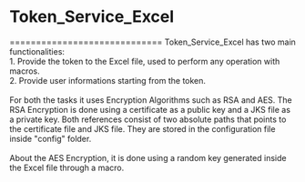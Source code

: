 # Token_Service_Excel
=============================
Token_Service_Excel has two main functionalities: </br>
	1. Provide the token to the Excel file, used to perform any operation with macros.</br>
	2. Provide user informations starting from the token.</br></br>
For both the tasks it uses Encryption Algorithms such as RSA and AES. 
The RSA Encryption is done using a certificate as a public key and a JKS file as a private key. Both references consist of two absolute paths that points to the certificate file and JKS file. They are stored in the configuration file inside "config" folder.</br></br>
About the AES Encryption, it is done using a random key generated inside the Excel file through a macro.
